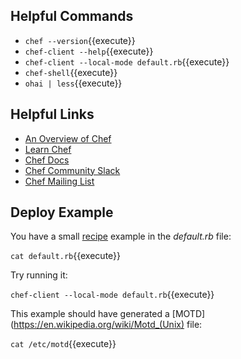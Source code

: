 ## Helpful Commands

- `chef --version`{{execute}}
- `chef-client --help`{{execute}}
- `chef-client --local-mode default.rb`{{execute}}
- `chef-shell`{{execute}}
- `ohai | less`{{execute}}

## Helpful Links

- [An Overview of Chef](https://docs.chef.io/chef_overview.html)
- [Learn Chef](https://learn.chef.io)
- [Chef Docs](https://docs.chef.io)
- [Chef Community Slack](https://community-slack.chef.io)
- [Chef Mailing List](https://discourse.chef.io)

## Deploy Example

You have a small [recipe](https://docs.chef.io/recipes.html) example in the *default.rb* file:

`cat default.rb`{{execute}}

Try running it:

`chef-client --local-mode default.rb`{{execute}}

This example should have generated a [MOTD](https://en.wikipedia.org/wiki/Motd_(Unix) file:

`cat /etc/motd`{{execute}}
